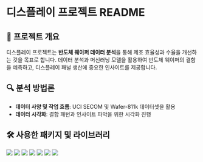 # 디스플레이 프로젝트 README

## 🎯 프로젝트 개요
디스플레이 프로젝트는 **반도체 웨이퍼 데이터 분석**을 통해 제조 효율성과 수율을 개선하는 것을 목표로 합니다. 데이터 분석과 머신러닝 모델을 활용하여 반도체 웨이퍼의 결함을 예측하고, 디스플레이 패널 생산에 중요한 인사이트를 제공합니다.

## 🔍 분석 방법론
- **데이터 사양 및 작업 흐름**: UCI SECOM 및 Wafer-811k 데이터셋을 활용
- **데이터 시각화**: 결함 패턴과 인사이트 파악을 위한 시각화 진행

## 🛠 사용한 패키지 및 라이브러리

<img src="https://img.shields.io/badge/Python-3776AB?style=for-the-badge&logo=Python&logoColor=white">
<img src="https://img.shields.io/badge/github-181717?style=for-the-badge&logo=github&logoColor=white">
<img src="https://img.shields.io/badge/git-F05032?style=for-the-badge&logo=git&logoColor=white">
<img src="https://img.shields.io/badge/Django-092E20?style=for-the-badge&logo=Django&logoColor=white">
<img src="https://img.shields.io/badge/mysql-4479A1?style=for-the-badge&logo=mysql&logoColor=white">
<img src="https://img.shields.io/badge/DBeaver-382923?style=for-the-badge&logo=DBeaver&logoColor=white">
<img src="https://img.shields.io/badge/Jupyter-F37626?style=for-the-badge&logo=Jupyter&logoColor=white">
